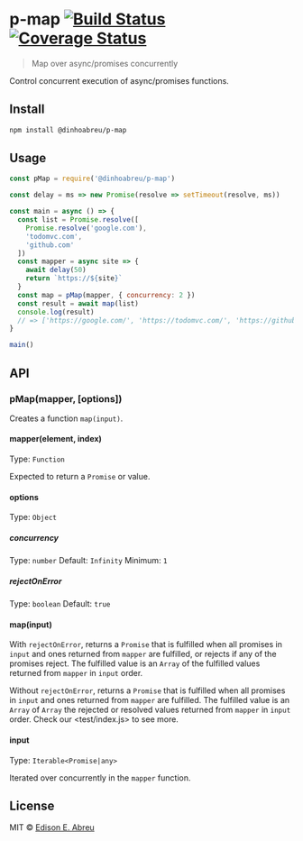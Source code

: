 # p-map [![Build Status](https://travis-ci.org/dinhoabreu/node-p-map.svg?branch=master)](https://travis-ci.org/dinhoabreu/node-p-map) [![Coverage Status](https://coveralls.io/repos/github/dinhoabreu/node-p-map/badge.svg?branch=master)](https://coveralls.io/github/dinhoabreu/node-p-map?branch=master)

> Map over async/promises concurrently

Control concurrent execution of async/promises functions.

## Install

```sh
npm install @dinhoabreu/p-map
```

## Usage

```js
const pMap = require('@dinhoabreu/p-map')

const delay = ms => new Promise(resolve => setTimeout(resolve, ms))

const main = async () => {
  const list = Promise.resolve([
    Promise.resolve('google.com'),
    'todomvc.com',
    'github.com'
  ])
  const mapper = async site => {
    await delay(50)
    return `https://${site}`
  }
  const map = pMap(mapper, { concurrency: 2 })
  const result = await map(list)
  console.log(result)
  // => ['https://google.com/', 'https://todomvc.com/', 'https://github.com/']
}

main()
```

## API

### pMap(mapper, [options])

Creates a function `map(input)`.

#### mapper(element, index)

Type: `Function`

Expected to return a `Promise` or value.

#### options

Type: `Object`

##### concurrency

Type: `number`
Default: `Infinity`
Minimum: `1`

##### rejectOnError

Type: `boolean`
Default: `true`

#### map(input)

With `rejectOnError`, returns a `Promise` that is fulfilled when all promises in `input` and ones returned from `mapper` are fulfilled, or rejects if any of the promises reject. The fulfilled value is an `Array` of the fulfilled values returned from `mapper` in `input` order.

Without `rejectOnError`, returns a `Promise` that is fulfilled when all promises in `input` and ones returned from `mapper` are fulfilled. The fulfilled value is an `Array` of `Array` the rejected or resolved values returned from `mapper` in `input` order. Check our <test/index.js> to see more.

#### input

Type: `Iterable<Promise|any>`

Iterated over concurrently in the `mapper` function.

## License

MIT © [Edison E. Abreu](https://github.com/dinhoabreu/)
